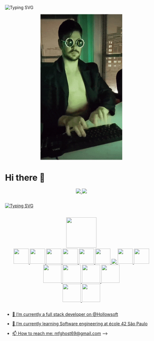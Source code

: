 ![Typing SVG](https://readme-typing-svg.herokuapp.com/?color=2ea043&size=35&center=true&vCenter=true&width=1000&lines=HELLO,+I'm+Marcos+Flávio;I+like+programing;Welcome+!+:%29)

<p align="center" width="100%">
    <img src="https://github.com/MarcosFlavioGS/MarcosFlavioGS/blob/main/giphy.gif">
</p>

# Hi there 👋

<div align="center">
  <a href="https://github.com/MarcosFlavioGS">
  <img height="180em" src="https://github-readme-stats.vercel.app/api?username=MarcosFlavioGS&show_icons=true&theme=onedark&include_all_commits=true&count_private=true"/>
  <img height="180em" src="https://github-readme-stats.vercel.app/api/top-langs/?username=MarcosFlavioGS&layout=compact&langs_count=7&theme=onedark"/>
</div>

##

![Typing SVG](https://readme-typing-svg.herokuapp.com/?color=2ea043&size=35&center=true&vCenter=true&width=1000&lines=Tecnologies)
  
##
<div id="linux" align="center">
  <img height="100em" width="100em" src="https://cdn.jsdelivr.net/gh/devicons/devicon/icons/linux/linux-original.svg" />
</div>

<div id="languages" align="center">
  <img height="50em" width="50em" src="https://cdn.jsdelivr.net/gh/devicons/devicon/icons/c/c-original.svg" />
  <img height="50em" width="50em" src="https://cdn.jsdelivr.net/gh/devicons/devicon/icons/cplusplus/cplusplus-original.svg" />
  <img height="50em" width="50em" src="https://cdn.jsdelivr.net/gh/devicons/devicon@latest/icons/rust/rust-original.svg" />
  <img height="50em" width="50em" src="https://cdn.jsdelivr.net/gh/devicons/devicon/icons/python/python-original.svg" />
  <img height="50em" width="50em" src="https://cdn.jsdelivr.net/gh/devicons/devicon/icons/elixir/elixir-original.svg" />
  <img height="50em" width="50em" src="https://cdn.jsdelivr.net/gh/devicons/devicon/icons/ocaml/ocaml-original.svg"/>
  <img src="https://cdn.jsdelivr.net/gh/devicons/devicon@latest/icons/scala/scala-original.svg" />
  <img height="50em" width="50em" src="https://cdn.jsdelivr.net/gh/devicons/devicon/icons/javascript/javascript-plain.svg" />
  <img height="50em" width="50em" src="https://cdn.jsdelivr.net/gh/devicons/devicon/icons/typescript/typescript-original.svg" />
</div>
    
<div id="frameworks" align="center">
  <img height="60em" width="60em" src="https://cdn.jsdelivr.net/gh/devicons/devicon/icons/react/react-original.svg" />
  <img height="60em" width="60em" src="https://cdn.jsdelivr.net/gh/devicons/devicon/icons/nextjs/nextjs-original.svg" />
  <img height="60em" width="60em" src="https://cdn.jsdelivr.net/gh/devicons/devicon/icons/phoenix/phoenix-original.svg" />
  <img height="60em" width="60em" src="https://cdn.jsdelivr.net/gh/devicons/devicon@latest/icons/nestjs/nestjs-original.svg" />
</div>

<div id="databases" align="center">
  <img height="60em" width="60em" src="https://cdn.jsdelivr.net/gh/devicons/devicon/icons/postgresql/postgresql-original.svg" />
  <img height="60em" width="60em" src="https://cdn.jsdelivr.net/gh/devicons/devicon/icons/mongodb/mongodb-original.svg" />
</div>
  
##
  
- 🔭 I’m currently a full stack developer on @Hollowsoft

- 🌱 I’m currently learning Software engineering at école 42 São Paulo

- 📫 How to reach me: mfghost69@gmail.com
-->
